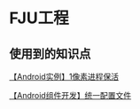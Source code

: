 # FJU工程

## 使用到的知识点

[【Android实例】1像素进程保活](https://www.jianshu.com/p/c33f1518e326)

[【Android组件开发】统一配置文件](https://blog.csdn.net/u013293125/article/details/97171466)



